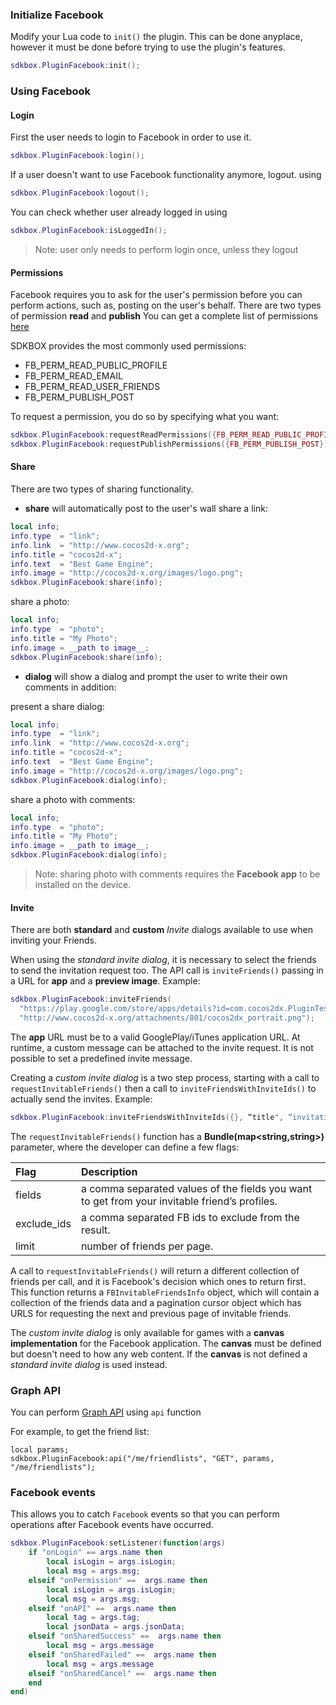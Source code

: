 ### Initialize Facebook
Modify your Lua code to `init()` the plugin. This can be done anyplace, however it must be done before trying to use the plugin's features.
```lua
sdkbox.PluginFacebook:init();
```

### Using Facebook
#### Login
First the user needs to login to Facebook in order to use it.
```lua
sdkbox.PluginFacebook:login();
```
If a user doesn't want to use Facebook functionality anymore, logout. using
```lua
sdkbox.PluginFacebook:logout();
```
You can check whether user already logged in using
```lua
sdkbox.PluginFacebook:isLoggedIn();
```
> Note: user only needs to perform login once, unless they logout

#### Permissions
Facebook requires you to ask for the user's permission before you can perform actions, such as, posting on the user's behalf.
There are two types of permission __read__ and __publish__
You can get a complete list of permissions [here](https://developers.facebook.com/docs/facebook-login/permissions/v2.3#reference)

SDKBOX provides the most commonly used permissions:

* FB_PERM_READ_PUBLIC_PROFILE
* FB_PERM_READ_EMAIL
* FB_PERM_READ_USER_FRIENDS
* FB_PERM_PUBLISH_POST

To request a permission, you do so by specifying what you want:
```lua
sdkbox.PluginFacebook:requestReadPermissions({FB_PERM_READ_PUBLIC_PROFILE, FB_PERM_READ_USER_FRIENDS});
sdkbox.PluginFacebook:requestPublishPermissions({FB_PERM_PUBLISH_POST});
```

#### Share
There are two types of sharing functionality.

* __share__ will automatically post to the user's wall
share a link:
```lua
local info;
info.type  = "link";
info.link  = "http://www.cocos2d-x.org";
info.title = "cocos2d-x";
info.text  = "Best Game Engine";
info.image = "http://cocos2d-x.org/images/logo.png";
sdkbox.PluginFacebook:share(info);
```
share a photo:
```lua
local info;
info.type  = "photo";
info.title = "My Photo";
info.image = __path to image__;
sdkbox.PluginFacebook:share(info);
```
* __dialog__ will show a dialog and prompt the user to write their own comments in addition:

present a share dialog:
```lua
local info;
info.type  = "link";
info.link  = "http://www.cocos2d-x.org";
info.title = "cocos2d-x";
info.text  = "Best Game Engine";
info.image = "http://cocos2d-x.org/images/logo.png";
sdkbox.PluginFacebook:dialog(info);
```

share a photo with comments:
```lua
local info;
info.type  = "photo";
info.title = "My Photo";
info.image = __path to image__;
sdkbox.PluginFacebook:dialog(info);
```
 > Note: sharing photo with comments requires the __Facebook app__ to be installed on the device.

 #### Invite
 There are both __standard__ and __custom__ *Invite* dialogs available to use when inviting your Friends.

 When using the *standard invite dialog*, it is necessary to select the friends to send the invitation request too. The API call is `inviteFriends()` passing in a URL for __app__ and a __preview image__. Example:
 ```lua
 sdkbox.PluginFacebook:inviteFriends(
   "https://play.google.com/store/apps/details?id=com.cocos2dx.PluginTest",
   "http://www.cocos2d-x.org/attachments/801/cocos2dx_portrait.png");
 ```

 The __app__ URL must be to a valid GooglePlay/iTunes application URL. At runtime, a custom message can be attached to the invite request. It is not possible to set a predefined invite message.

 Creating a *custom invite dialog* is a two step process, starting with a call to `requestInvitableFriends()` then a call to `inviteFriendsWithInviteIds()` to actually send the invites. Example:
 ```lua
 sdkbox.PluginFacebook:inviteFriendsWithInviteIds({}, “title", “invitation text");
 ```

 The `requestInvitableFriends()` function has a __Bundle(map<string,string>)__ parameter, where the developer can define a few flags:

 | Flag  | Description  |
 | :---- | :---------------|
 | fields | a comma separated values of the fields you want to get from your invitable friend’s profiles. |
 | exclude_ids | a comma separated FB ids to exclude from the result. |
 | limit | number of friends per page. |

 A call to `requestInvitableFriends()` will return a different collection of friends per call, and it is Facebook's decision which ones to return first.
 This function returns a `FBInvitableFriendsInfo` object, which will contain a collection of the friends data and a pagination cursor object which has URLS for requesting the next and previous page of invitable friends.

 The *custom invite dialog* is only available for games with a __canvas implementation__ for the Facebook application. The __canvas__ must be defined but doesn't need to how any web content. If the __canvas__ is not defined a *standard invite dialog* is used instead.

### Graph API
You can perform [Graph API](https://developers.facebook.com/docs/graph-api/overview/) using `api` function

For example, to get the friend list:
```
local params;
sdkbox.PluginFacebook:api("/me/friendlists", "GET", params, "/me/friendlists");
```

### Facebook events
This allows you to catch `Facebook` events so that you can perform operations after Facebook events have occurred.

```lua
sdkbox.PluginFacebook:setListener(function(args)
    if "onLogin" == args.name then
        local isLogin = args.isLogin;
        local msg = args.msg;
    elseif "onPermission" ==  args.name then
        local isLogin = args.isLogin;
        local msg = args.msg;
    elseif "onAPI" ==  args.name then
        local tag = args.tag;
        local jsonData = args.jsonData;
    elseif "onSharedSuccess" ==  args.name then
        local msg = args.message
    elseif "onSharedFailed" ==  args.name then
        local msg = args.message
    elseif "onSharedCancel" ==  args.name then
    end
end)
```
